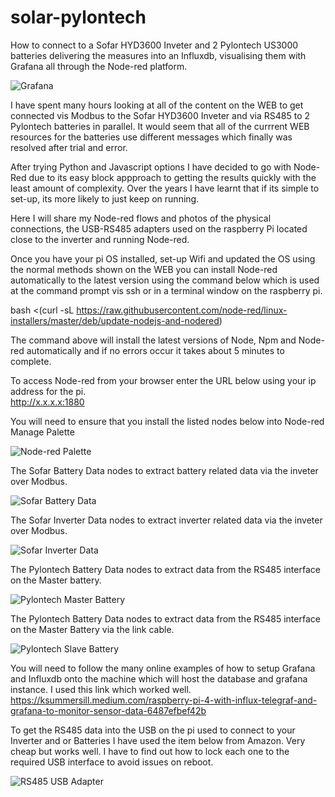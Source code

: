 # solar-pylontech
How to connect to a Sofar HYD3600 Inveter and 2 Pylontech US3000 batteries delivering the measures into an Influxdb, visualising them with Grafana all through the Node-red platform.

![Grafana](https://user-images.githubusercontent.com/41062235/99589010-4eb91700-29e3-11eb-87da-2c0199f952e3.jpg)

I have spent many hours looking at all of the content on the WEB to get connected vis Modbus to the Sofar HYD3600 Inveter and via RS485 to 2 Pylontech batteries in parallel. It would seem that all of the currrent WEB resources for the batteries use different messages which finally was resolved after trial and error.

After trying Python and Javascript options I have decided to go with Node-Red due to its easy block appproach to getting the results quickly with the least amount of complexity. Over the years I have learnt that if its simple to set-up, its more likely to just keep on running.

Here I will share my Node-red flows and photos of the physical connections, the USB-RS485 adapters used on the raspberry Pi located close to the inverter and running Node-red.

Once you have your pi OS installed, set-up Wifi and updated the OS using the normal methods shown on the WEB you can install Node-red automatically to the latest version using the command below which is used at the command prompt vis ssh or in a terminal window on the raspberry pi.

bash <(curl -sL https://raw.githubusercontent.com/node-red/linux-installers/master/deb/update-nodejs-and-nodered)

The command above will install the latest versions of Node, Npm and Node-red automatically and if no errors occur it takes about 5 minutes to complete.

To access Node-red from your browser enter the URL below using your ip address for the pi.             
http://x.x.x.x:1880

You will need to ensure that you install the listed nodes below into Node-red Manage Palette

![Node-red Palette](https://user-images.githubusercontent.com/41062235/99590834-cd16b880-29e5-11eb-8084-f3150aaf1ce8.jpg)

The Sofar Battery Data nodes to extract battery related data via the inveter over Modbus. 

![Sofar Battery Data](https://user-images.githubusercontent.com/41062235/99590855-d30c9980-29e5-11eb-889f-7c0435c73496.jpg)

The Sofar Inverter Data nodes to extract inverter related data via the inveter over Modbus. 

![Sofar Inverter Data](https://user-images.githubusercontent.com/41062235/99590861-d56ef380-29e5-11eb-8deb-cae8469d25ac.jpg)

The Pylontech Battery Data nodes to extract data from the RS485 interface on the Master battery.

![Pylontech Master Battery](https://user-images.githubusercontent.com/41062235/99590845-cf791280-29e5-11eb-9d6f-6475cd8493e2.jpg)

The Pylontech Battery Data nodes to extract data from the RS485 interface on the Master Battery via the link cable.

![Pylontech Slave Battery](https://user-images.githubusercontent.com/41062235/99590852-d142d600-29e5-11eb-9bf9-5ce377ab07b3.jpg)

You will need to follow the many online examples of how to setup Grafana and Influxdb onto the machine which will host the database and grafana instance.
I used this link which worked well.  https://ksummersill.medium.com/raspberry-pi-4-with-influx-telegraf-and-grafana-to-monitor-sensor-data-6487efbef42b

To get the RS485 data into the USB on the pi used to connect to your Inverter and or Batteries I have used the item below from Amazon. Very cheap but works well. I have to find out how to lock each one to the required USB interface to avoid issues on reboot.

![RS485 USB Adapter](https://user-images.githubusercontent.com/41062235/99592383-0d773600-29e8-11eb-9223-0295719651f6.jpg)




